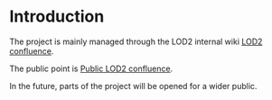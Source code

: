 # Introduction #

The project is mainly managed through the LOD2 internal wiki [LOD2 confluence](https://grips.punkt.at/display/LOD2/Home).

The public point is [Public LOD2 confluence](https://grips.punkt.at/display/LOD2/Home).

In the future, parts of the project will be opened for a wider public.